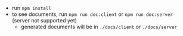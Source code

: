 - run `npm install`
- to see documents, run `npm run doc:client` or `npm run doc:server` (server not supported yet)
  - generated documents will be in `./docs/client` or `./docs/server`